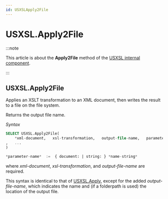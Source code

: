 ```yaml
---
id: USXSLApply2File
---
```


# USXSL.Apply2File




:::note

This article is about the **Apply2File** method of the [USXSL internal component](/Extensions/USXSL_internal_component).
<!-- TODO: Where is this? -->
<!-- See also the [Data transformation with XSLT]() section. -->

:::

## **USXSL.Apply2File**

Applies an XSLT transformation to an XML document, then writes the result to a file on the file system.

Returns the output file name.

*Syntax*

```sql
SELECT USXSL.Apply2File(
    *xml-document,   xsl-transformation,   output-file-name,   parameter-name,   parameter-value*
,   ...
)

*parameter-name*  :=  { document: | string: } *name-string*
```

where *xml-document*, *xsl-transformation*, and *output-file-name* are required.

This syntax is identical to that of [USXSL.Apply](/Extensions/USXSL_internal_component/USXSLApply.md), except for the added *output-file-name*, which indicates the name and (if a folderpath is used) the location of the output file.